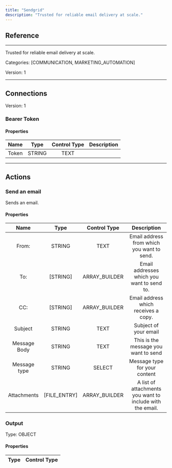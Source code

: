```yaml
---
title: "Sendgrid"
description: "Trusted for reliable email delivery at scale."
---
```

## Reference
<hr />

Trusted for reliable email delivery at scale.


Categories: [COMMUNICATION, MARKETING_AUTOMATION]


Version: 1

<hr />



## Connections

Version: 1


### Bearer Token

#### Properties

|      Name      |     Type     |     Control Type     |     Description     |
|:--------------:|:------------:|:--------------------:|:-------------------:|
| Token | STRING | TEXT  |  |





<hr />





## Actions


### Send an email
Sends an email.

#### Properties

|      Name      |     Type     |     Control Type     |     Description     |
|:--------------:|:------------:|:--------------------:|:-------------------:|
| From: | STRING | TEXT  |  Email address from which you want to send.  |
| To: | [STRING] | ARRAY_BUILDER  |  Email addresses which you want to send to.  |
| CC: | [STRING] | ARRAY_BUILDER  |  Email address which receives a copy.  |
| Subject | STRING | TEXT  |  Subject of your email  |
| Message Body | STRING | TEXT  |  This is the message you want to send  |
| Message type | STRING | SELECT  |  Message type for your content  |
| Attachments | [FILE_ENTRY] | ARRAY_BUILDER  |  A list of attachments you want to include with the email.  |


### Output



Type: OBJECT

#### Properties

|     Type     |     Control Type     |
|:------------:|:--------------------:|






